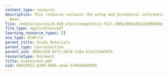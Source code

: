 ```yaml
---
content_type: resource
description: This resource contains the setup and procedural information for Evanescent
  Wave.
file: /media/courses/6-630-electromagnetics-fall-2006/0602d912b209688ba3ab5140a4669505_evanescent.pdf
file_type: application/pdf
learning_resource_types: []
ocw_type: OCWFile
parent_title: Study Materials
parent_type: CourseSection
parent_uid: 389ec559-bff1-dd7d-1c0a-b11e71e43d7b
resourcetype: Document
title: evanescent.pdf
uid: 0602d912-b209-688b-a3ab-5140a4669505
---
```

